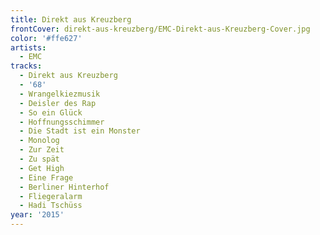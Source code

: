 ```yaml
---
title: Direkt aus Kreuzberg
frontCover: direkt-aus-kreuzberg/EMC-Direkt-aus-Kreuzberg-Cover.jpg
color: '#ffe627'
artists:
  - EMC
tracks:
  - Direkt aus Kreuzberg
  - '68'
  - Wrangelkiezmusik
  - Deisler des Rap
  - So ein Glück
  - Hoffnungsschimmer
  - Die Stadt ist ein Monster
  - Monolog
  - Zur Zeit
  - Zu spät
  - Get High
  - Eine Frage
  - Berliner Hinterhof
  - Fliegeralarm
  - Hadi Tschüss
year: '2015'
---
```

